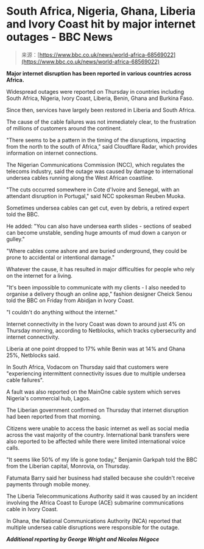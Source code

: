 <!--yml
category: 未分类
date: 2024-05-27 14:56:05
-->

# South Africa, Nigeria, Ghana, Liberia and Ivory Coast hit by major internet outages - BBC News

> 来源：[https://www.bbc.co.uk/news/world-africa-68569022](https://www.bbc.co.uk/news/world-africa-68569022)

**Major internet disruption has been reported in various countries across Africa.**

Widespread outages were reported on Thursday in countries including South Africa, Nigeria, Ivory Coast, Liberia, Benin, Ghana and Burkina Faso.

Since then, services have largely been restored in Liberia and South Africa.

The cause of the cable failures was not immediately clear, to the frustration of millions of customers around the continent.

"There seems to be a pattern in the timing of the disruptions, impacting from the north to the south of Africa," said Cloudflare Radar, which provides information on internet connections.

The Nigerian Communications Commission (NCC), which regulates the telecoms industry, said the outage was caused by damage to international undersea cables running along the West African coastline.

"The cuts occurred somewhere in Cote d'Ivoire and Senegal, with an attendant disruption in Portugal," said NCC spokesman Reuben Muoka.

Sometimes undersea cables can get cut, even by debris, a retired expert told the BBC.

He added: "You can also have undersea earth slides - sections of seabed can become unstable, sending huge amounts of mud down a canyon or gulley."

"Where cables come ashore and are buried underground, they could be prone to accidental or intentional damage."

Whatever the cause, it has resulted in major difficulties for people who rely on the internet for a living.

"It's been impossible to communicate with my clients - I also needed to organise a delivery though an online app," fashion designer Cheick Senou told the BBC on Friday from Abidjan in Ivory Coast.

"I couldn't do anything without the internet."

Internet connectivity in the Ivory Coast was down to around just 4% on Thursday morning, according to Netblocks, which tracks cybersecurity and internet connectivity.

Liberia at one point dropped to 17% while Benin was at 14% and Ghana 25%, Netblocks said.

In South Africa, Vodacom on Thursday said that customers were "experiencing intermittent connectivity issues due to multiple undersea cable failures".

A fault was also reported on the MainOne cable system which serves Nigeria's commercial hub, Lagos.

The Liberian government confirmed on Thursday that internet disruption had been reported from that morning.

Citizens were unable to access the basic internet as well as social media across the vast majority of the country. International bank transfers were also reported to be affected while there were limited international voice calls.

"It seems like 50% of my life is gone today," Benjamin Garkpah told the BBC from the Liberian capital, Monrovia, on Thursday.

Fatumata Barry said her business had stalled because she couldn't receive payments through mobile money.

The Liberia Telecommunications Authority said it was caused by an incident involving the Africa Coast to Europe (ACE) submarine communications cable in Ivory Coast.

In Ghana, the National Communications Authority (NCA) reported that multiple undersea cable disruptions were responsible for the outage.

***Additional reporting by George Wright and Nicolas Négoce***